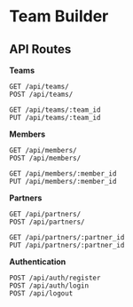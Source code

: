 # Team Builder


## API Routes

**Teams**
```
GET /api/teams/
POST /api/teams/

GET /api/teams/:team_id
PUT /api/teams/:team_id
```

**Members**
```
GET /api/members/
POST /api/members/

GET /api/members/:member_id
PUT /api/members/:member_id
```

**Partners**
```
GET /api/partners/
POST /api/partners/

GET /api/partners/:partner_id
PUT /api/partners/:partner_id
```

**Authentication**
```
POST /api/auth/register
POST /api/auth/login
POST /api/logout
```